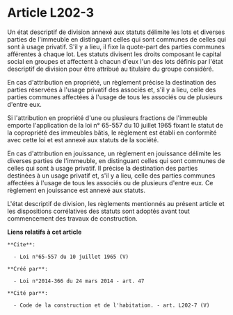 # Article L202-3

Un état descriptif de division annexé aux statuts délimite les lots et diverses parties de l'immeuble en distinguant celles
qui sont communes de celles qui sont à usage privatif. S'il y a lieu, il fixe la quote-part des parties communes afférentes à
chaque lot. Les statuts divisent les droits composant le capital social en groupes et affectent à chacun d'eux l'un des lots
définis par l'état descriptif de division pour être attribué au titulaire du groupe considéré. 

En cas d'attribution en propriété, un règlement précise la destination des parties réservées à l'usage privatif des associés
et, s'il y a lieu, celle des parties communes affectées à l'usage de tous les associés ou de plusieurs d'entre eux. 

Si l'attribution en propriété d'une ou plusieurs fractions de l'immeuble emporte l'application de la loi n° 65-557 du 10
juillet 1965 fixant le statut de la copropriété des immeubles bâtis, le règlement est établi en conformité avec cette loi et
est annexé aux statuts de la société. 

En cas d'attribution en jouissance, un règlement en jouissance délimite les diverses parties de l'immeuble, en distinguant
celles qui sont communes de celles qui sont à usage privatif. Il précise la destination des parties destinées à un usage
privatif et, s'il y a lieu, celle des parties communes affectées à l'usage de tous les associés ou de plusieurs d'entre eux.
Ce règlement en jouissance est annexé aux statuts. 

L'état descriptif de division, les règlements mentionnés au présent article et les dispositions corrélatives des statuts sont
adoptés avant tout commencement des travaux de construction.

**Liens relatifs à cet article**

	**Cite**:

	  - Loi n°65-557 du 10 juillet 1965 (V)

	**Créé par**:

	  - Loi n°2014-366 du 24 mars 2014 - art. 47

	**Cité par**:

	  - Code de la construction et de l'habitation. - art. L202-7 (V)
